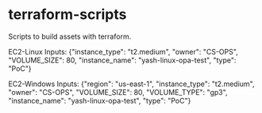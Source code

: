 # terraform-scripts
Scripts to build assets with terraform.


EC2-Linux Inputs: {"instance_type": "t2.medium",   "owner": "CS-OPS",   "VOLUME_SIZE": 80,   "instance_name": "yash-linux-opa-test",   "type": "PoC"}

EC2-Windows Inputs: {"region": "us-east-1",   "instance_type": "t2.medium",   "owner": "CS-OPS",   "VOLUME_SIZE": 80,   "VOLUME_TYPE": "gp3",   "instance_name": "yash-linux-opa-test",   "type": "PoC"}